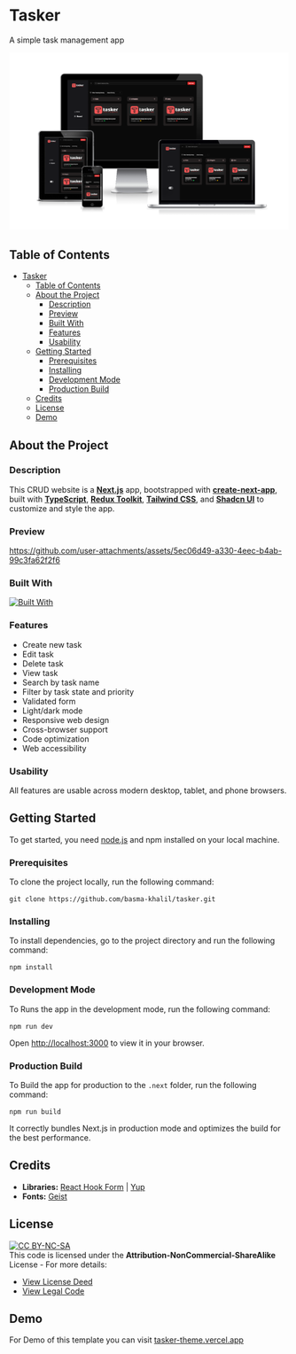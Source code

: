 # Tasker

A simple task management app

![Tasker responsive](preview/tasker-responsive.png)

## Table of Contents

- [Tasker](#tasker)
  - [Table of Contents](#table-of-contents)
  - [About the Project](#about-the-project)
    - [Description](#description)
    - [Preview](#preview)
    - [Built With](#built-with)
    - [Features](#features)
    - [Usability](#usability)
  - [Getting Started](#getting-started)
    - [Prerequisites](#prerequisites)
    - [Installing](#installing)
    - [Development Mode](#development-mode)
    - [Production Build](#production-build)
  - [Credits](#credits)
  - [License](#license)
  - [Demo](#demo)

## About the Project

### Description

This CRUD website is a [**Next.js**](https://nextjs.org/) app, bootstrapped with [**create-next-app**](https://github.com/vercel/next.js/tree/canary/packages/create-next-app), built with [**TypeScript**](https://www.typescriptlang.org/ "Go to website"), [**Redux Toolkit**](https://redux-toolkit.js.org/ "Go to website"), [**Tailwind CSS**](https://tailwindcss.com/ "Go to website"), and [**Shadcn UI**](https://ui.shadcn.com/ "Go to website") to customize and style the app.

### Preview

https://github.com/user-attachments/assets/5ec06d49-a330-4eec-b4ab-99c3fa62f2f6

### Built With

[![Built With](https://skillicons.dev/icons?i=nextjs,tailwind,ts,redux,vercel)](https://skillicons.dev)

### Features

- Create new task
- Edit task
- Delete task
- View task
- Search by task name
- Filter by task state and priority
- Validated form
- Light/dark mode
- Responsive web design
- Cross-browser support
- Code optimization
- Web accessibility

### Usability

All features are usable across modern desktop, tablet, and phone browsers.

## Getting Started

To get started, you need [node.js](https://nodejs.org/en "Go to website") and npm installed on your local machine.

### Prerequisites

To clone the project locally, run the following command:

```
git clone https://github.com/basma-khalil/tasker.git
```

### Installing

To install dependencies, go to the project directory and run the following command:

```
npm install
```

### Development Mode

To Runs the app in the development mode, run the following command:

```
npm run dev
```

Open [http://localhost:3000](http://localhost:3000) to view it in your browser.

### Production Build

To Build the app for production to the `.next` folder, run the following command:

```
npm run build
```

It correctly bundles Next.js in production mode and optimizes the build for the best performance.

## Credits

- **Libraries:** [ React Hook Form](https://www.react-hook-form.com/ "Go to website") |
  [Yup](https://www.npmjs.com/package/yup "Go to website")
- **Fonts:** [Geist](https://vercel.com/font "Go to website")

## License

[![CC BY-NC-SA](https://licensebuttons.net/l/by-nc-sa/3.0/88x31.png)](https://creativecommons.org/licenses)\
This code is licensed under the **Attribution-NonCommercial-ShareAlike** License - For more details:

- [View License Deed](https://creativecommons.org/licenses/by-nc-sa/4.0/ "Go to website")
- [View Legal Code](https://creativecommons.org/licenses/by-nc-sa/4.0/legalcode "Go to website")

## Demo

For Demo of this template you can visit [tasker-theme.vercel.app](https://tasker-theme.vercel.app/ "Go to website")
